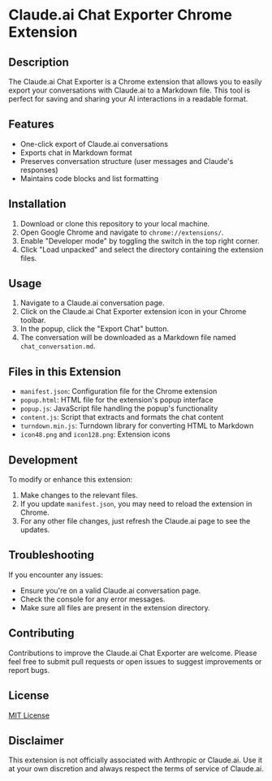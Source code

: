 # Claude.ai Chat Exporter Chrome Extension

## Description

The Claude.ai Chat Exporter is a Chrome extension that allows you to easily export your conversations with Claude.ai to a Markdown file. This tool is perfect for saving and sharing your AI interactions in a readable format.

## Features

- One-click export of Claude.ai conversations
- Exports chat in Markdown format
- Preserves conversation structure (user messages and Claude's responses)
- Maintains code blocks and list formatting

## Installation

1. Download or clone this repository to your local machine.
2. Open Google Chrome and navigate to `chrome://extensions/`.
3. Enable "Developer mode" by toggling the switch in the top right corner.
4. Click "Load unpacked" and select the directory containing the extension files.

## Usage

1. Navigate to a Claude.ai conversation page.
2. Click on the Claude.ai Chat Exporter extension icon in your Chrome toolbar.
3. In the popup, click the "Export Chat" button.
4. The conversation will be downloaded as a Markdown file named `chat_conversation.md`.

## Files in this Extension

- `manifest.json`: Configuration file for the Chrome extension
- `popup.html`: HTML file for the extension's popup interface
- `popup.js`: JavaScript file handling the popup's functionality
- `content.js`: Script that extracts and formats the chat content
- `turndown.min.js`: Turndown library for converting HTML to Markdown
- `icon48.png` and `icon128.png`: Extension icons

## Development

To modify or enhance this extension:

1. Make changes to the relevant files.
2. If you update `manifest.json`, you may need to reload the extension in Chrome.
3. For any other file changes, just refresh the Claude.ai page to see the updates.

## Troubleshooting

If you encounter any issues:

- Ensure you're on a valid Claude.ai conversation page.
- Check the console for any error messages.
- Make sure all files are present in the extension directory.

## Contributing

Contributions to improve the Claude.ai Chat Exporter are welcome. Please feel free to submit pull requests or open issues to suggest improvements or report bugs.

## License

[MIT License](https://opensource.org/licenses/MIT)

## Disclaimer

This extension is not officially associated with Anthropic or Claude.ai. Use it at your own discretion and always respect the terms of service of Claude.ai.